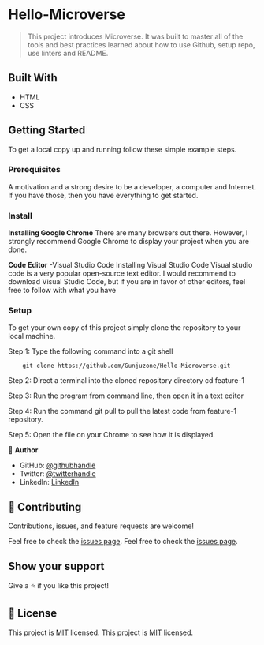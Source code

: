 # Hello-Microverse
> This project introduces Microverse. It was built to master all of the tools and best practices learned about how to use Github, setup repo, use linters and README.


## Built With
- HTML
- CSS

## Getting Started

To get a local copy up and running follow these simple example steps.

### Prerequisites

A motivation and a strong desire to be a developer, a computer and Internet. If you have those, then you have everything to get started.


### Install

**Installing Google Chrome**
There are many browsers out there. However, I strongly recommend Google Chrome to display your project when you are done.

**Code Editor**
-Visual Studio Code
Installing Visual Studio Code
Visual studio code is a very popular open-source text editor. I would recommend to download Visual Studio Code, but if you are in favor of other editors, feel free to follow with what you have

### Setup

To get your own copy of this project simply clone the repository to your local machine.

Step 1: Type the following command into a git shell

        git clone https://github.com/Gunjuzone/Hello-Microverse.git

Step 2: Direct a terminal into the cloned repository directory cd feature-1

Step 3: Run the program from command line, then open it in a text editor

Step 4: Run the command git pull to pull the latest code from feature-1 repository.

Step 5: Open the file on your Chrome to see how it is displayed.


👤 **Author**

- GitHub: [@githubhandle](https://github.com/Gunjuzone)
- Twitter: [@twitterhandle](https://twitter.com/Gunjuzone)
- LinkedIn: [LinkedIn](https://www.linkedin.com/in/shakiru-olagunju-775034161/)


## 🤝 Contributing

Contributions, issues, and feature requests are welcome!

Feel free to check the [issues page](issues/).
Feel free to check the [issues page](../../issues/).

## Show your support

Give a ⭐️ if you like this project!

## 📝 License

This project is [MIT](lic.url) licensed.
This project is [MIT](./MIT.md) licensed.